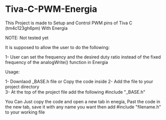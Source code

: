# Tiva-C-PWM-Energia
This Project is made to Setup and Control PWM pins of Tiva C (tm4c123gh6pm) With Energia

NOTE: Not tested yet

It is supposed to allow the user to do the following:

1- User can set the frequency and the desired duty ratio instead of the fixed frequency of the analogWrite() function in Energia

Usage:

  1- Downlaod _BASE.h file or Copy the code inside
  2- Add the file to your project directory   
  3- At the top of the project file add the following
      #include "_BASE.h"
      
      
  You Can Just copy the code and open a new tab in enegia, Past the code in the new tab, save it with any name you want
  then add #include "filename.h" to your working file
